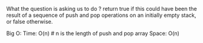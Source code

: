 What the question is asking us to do ?
     return true if this could have been the result of a sequence of push and pop operations on an initially empty stack, or false otherwise.


Big O:
    Time: O(n) # n is the length of push and pop array
    Space: O(n)